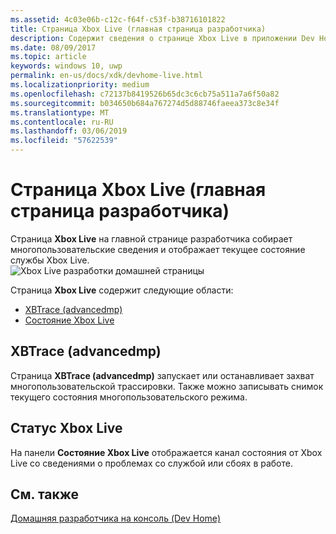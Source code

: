 ```yaml
---
ms.assetid: 4c03e06b-c12c-f64f-c53f-b38716101822
title: Страница Xbox Live (главная страница разработчика)
description: Содержит сведения о странице Xbox Live в приложении Dev Home для Xbox One.
ms.date: 08/09/2017
ms.topic: article
keywords: windows 10, uwp
permalink: en-us/docs/xdk/devhome-live.html
ms.localizationpriority: medium
ms.openlocfilehash: c72137b8419526b65dc3c6cb75a511a7a6f50a82
ms.sourcegitcommit: b034650b684a767274d5d88746faeea373c8e34f
ms.translationtype: MT
ms.contentlocale: ru-RU
ms.lasthandoff: 03/06/2019
ms.locfileid: "57622539"
---
```

# <a name="xbox-live-page-dev-home"></a>Страница Xbox Live (главная страница разработчика)
   
  
Страница **Xbox Live** на главной странице разработчика собирает многопользовательские сведения и отображает текущее состояние службы Xbox Live.   
 ![Xbox Live разработки домашней страницы](images/devhome_live.png)   
  
Страница **Xbox Live** содержит следующие области:   
 
   *  [XBTrace (advancedmp)](#ID4EPB)  
   *  [Состояние Xbox Live](#ID4E3B)  

 
<a id="ID4EPB"></a>

   

## <a name="xbtrace-advancedmp"></a>XBTrace (advancedmp)  
   
  
Страница **XBTrace (advancedmp)** запускает или останавливает захват многопользовательской трассировки. Также можно записывать снимок текущего состояния многопользовательского режима.   
  
<a id="ID4E3B"></a>

   

## <a name="xbox-live-status"></a>Статус Xbox Live  
   
  
На панели **Состояние Xbox Live** отображается канал состояния от Xbox Live со сведениями о проблемах со службой или сбоях в работе.   
  
<a id="ID4EPC"></a>

   

## <a name="see-also"></a>См. также  
 [Домашняя разработчика на консоль (Dev Home)](dev-home.md)

  